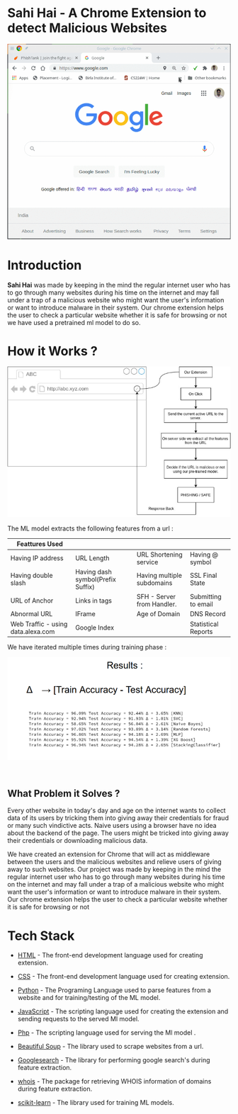 # Sahi Hai - A Chrome Extension to detect Malicious Websites
 
![](./images/working.gif)

# Introduction

**Sahi Hai** was made by keeping in the mind the regular internet user who has to go through many websites during his time on the internet and may fall under a trap of a malicious website who might want the user's information or want to introduce malware in their system. Our chrome extension helps the user to check a particular website whether it is safe for browsing or not we have used a pretrained ml model to do so.


# How it Works ?

![](./images/flow.jpeg)



The ML model extracts the following features from a url :


  
| Feattures     Used                  |                                   |                            |                     |
| ----------------------------------- | --------------------------------- | -------------------------- | ------------------- |
| Having IP address                   | URL Length                        | URL Shortening service     | Having @ symbol     |
| Having double slash                 | Having dash symbol(Prefix Suffix) | Having multiple subdomains | SSL Final State     |  | Domain Registration Length | Favicon | HTTP or HTTPS token in domain name | Request URL |
| URL of Anchor                       | Links in tags                     | SFH - Server from Handler. | Submitting to email |
| Abnormal URL                        | IFrame                            | Age of Domain              | DNS Record          |
| Web Traffic -  using data.alexa.com | Google Index                      |                            | Statistical Reports |
 
 
 
  We have iterated multiple times during training phase :
  
  <!-- 1. Random Forest Model ( 93.14% Accuracy )
  1. MLP Model ( 94.17% Accuracy ) -->
  ![](./images/results.png)

<br/>

## What Problem it Solves ?

 Every other website in today's day and age on the internet wants to collect data of its users by tricking them into giving away their credentials for fraud or many such vindictive acts. Naive users using a browser have no idea about the backend of the page. The users might be tricked into giving away their credentials or downloading malicious data.

We have created an extension for Chrome that will act as middleware between the users and the malicious websites and relieve users of giving away to such websites.
Our project was made by keeping in the mind the regular internet user who has to go through many websites during his time on the internet and may fall under a trap of a malicious website who might want the user's information or want to introduce malware in their system. Our chrome extension helps the user to check a particular website whether it is safe for browsing or not

# Tech Stack

- [HTML](https://www.w3schools.com/html/) - The front-end development language used for creating extension.

- [CSS](https://www.w3schools.com/css/) - The  front-end development language used for creating extension.

- [Python](https://www.python.org/) - The Programing Language used to parse features from a website and for training/testing of the ML model.
- [JavaScript](https://www.javascript.com/) - The scripting language used for creating the extension and sending  requests to the served Ml model.
- [Php](https://www.php.net/) - The scripting language used for serving the Ml model .

- [Beautiful Soup](https://pypi.org/project/beautifulsoup4/) - The library used to scrape websites from a url.
- [Googlesearch](https://pypi.org/project/googlesearch-python/) - The library for  performing google search's during feature extraction.

- [whois](https://pypi.org/project/whois/) - The package for retrieving WHOIS information of domains during feature extraction.
- [scikit-learn](https://scikit-learn.org/stable/) -
  The library used for training ML models.
<br/>
